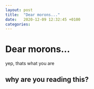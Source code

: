 ```yaml
---
layout: post
title:  "Dear morons..."
date:   2020-12-09 12:32:45 +0100
categories:
---
```


# Dear morons...
yep, thats what you are

## why are you reading this?